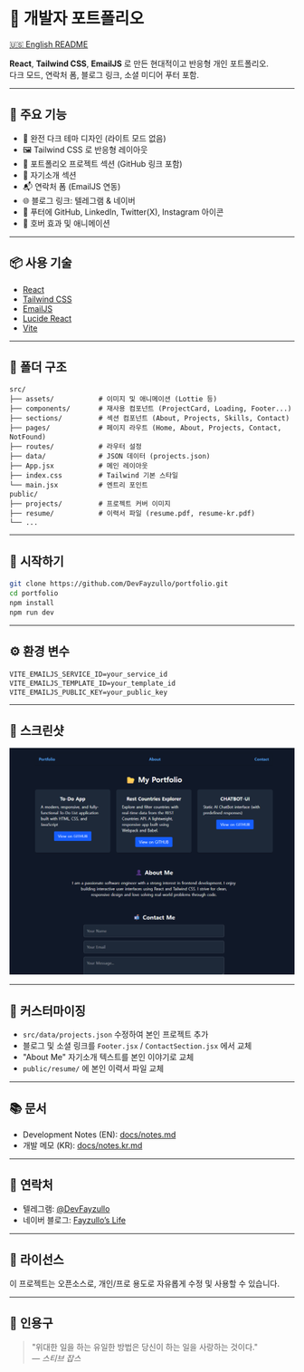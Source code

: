 # 💼 개발자 포트폴리오

[🇺🇸 English README](./README.md)

**React**, **Tailwind CSS**, **EmailJS** 로 만든 현대적이고 반응형 개인 포트폴리오.  
다크 모드, 연락처 폼, 블로그 링크, 소셜 미디어 푸터 포함.

---

## 🌟 주요 기능

- 🎨 완전 다크 테마 디자인 (라이트 모드 없음)
- 🖼️ Tailwind CSS 로 반응형 레이아웃
- 📂 포트폴리오 프로젝트 섹션 (GitHub 링크 포함)
- 👤 자기소개 섹션
- 📬 연락처 폼 (EmailJS 연동)
- 🌐 블로그 링크: 텔레그램 & 네이버
- 🔗 푸터에 GitHub, LinkedIn, Twitter(X), Instagram 아이콘
- 🎯 호버 효과 및 애니메이션

---

## 📦 사용 기술

- [React](https://reactjs.org/)
- [Tailwind CSS](https://tailwindcss.com/)
- [EmailJS](https://www.emailjs.com/)
- [Lucide React](https://lucide.dev/)
- [Vite](https://vitejs.dev/)

---

## 📁 폴더 구조

```
src/
├── assets/           # 이미지 및 애니메이션 (Lottie 등)
├── components/       # 재사용 컴포넌트 (ProjectCard, Loading, Footer...)
├── sections/         # 섹션 컴포넌트 (About, Projects, Skills, Contact)
├── pages/            # 페이지 라우트 (Home, About, Projects, Contact, NotFound)
├── routes/           # 라우터 설정
├── data/             # JSON 데이터 (projects.json)
├── App.jsx           # 메인 레이아웃
├── index.css         # Tailwind 기본 스타일
└── main.jsx          # 엔트리 포인트
public/
├── projects/         # 프로젝트 커버 이미지
├── resume/           # 이력서 파일 (resume.pdf, resume-kr.pdf)
└── ...
```

---

## 🚀 시작하기

```bash
git clone https://github.com/DevFayzullo/portfolio.git
cd portfolio
npm install
npm run dev
```

---

## ⚙️ 환경 변수

```env
VITE_EMAILJS_SERVICE_ID=your_service_id
VITE_EMAILJS_TEMPLATE_ID=your_template_id
VITE_EMAILJS_PUBLIC_KEY=your_public_key
```

---

## 📸 스크린샷

![Portfolio Preview](./public/pic/preview.png)

---

## 🔧 커스터마이징

- `src/data/projects.json` 수정하여 본인 프로젝트 추가
- 블로그 및 소셜 링크를 `Footer.jsx` / `ContactSection.jsx` 에서 교체
- "About Me" 자기소개 텍스트를 본인 이야기로 교체
- `public/resume/` 에 본인 이력서 파일 교체

---

## 📚 문서

- Development Notes (EN): [docs/notes.md](./docs/notes.md)
- 개발 메모 (KR): [docs/notes.kr.md](./docs/notes.kr.md)

---

## 📮 연락처

- 텔레그램: [@DevFayzullo](https://t.me/devFayzullo)
- 네이버 블로그: [Fayzullo’s Life](https://blog.naver.com/devfayzullo)

---

## 📝 라이선스

이 프로젝트는 오픈소스로, 개인/프로 용도로 자유롭게 수정 및 사용할 수 있습니다.

---

## 🧠 인용구

> "위대한 일을 하는 유일한 방법은 당신이 하는 일을 사랑하는 것이다."  
> — _스티브 잡스_
